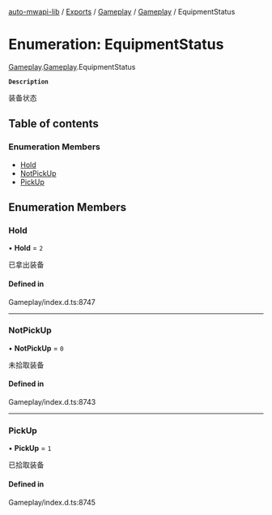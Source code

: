 [auto-mwapi-lib](../README.md) / [Exports](../modules.md) / [Gameplay](../modules/Gameplay.md) / [Gameplay](../modules/Gameplay.Gameplay.md) / EquipmentStatus

# Enumeration: EquipmentStatus

[Gameplay](../modules/Gameplay.md).[Gameplay](../modules/Gameplay.Gameplay.md).EquipmentStatus

**`Description`**

装备状态

## Table of contents

### Enumeration Members

- [Hold](Gameplay.Gameplay.EquipmentStatus.md#hold)
- [NotPickUp](Gameplay.Gameplay.EquipmentStatus.md#notpickup)
- [PickUp](Gameplay.Gameplay.EquipmentStatus.md#pickup)

## Enumeration Members

### Hold

• **Hold** = ``2``

已拿出装备

#### Defined in

Gameplay/index.d.ts:8747

___

### NotPickUp

• **NotPickUp** = ``0``

未拾取装备

#### Defined in

Gameplay/index.d.ts:8743

___

### PickUp

• **PickUp** = ``1``

已拾取装备

#### Defined in

Gameplay/index.d.ts:8745
